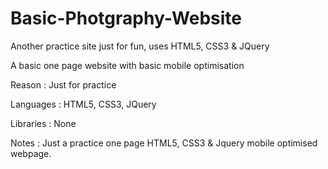 # Basic-Photgraphy-Website
Another practice site just for fun, uses HTML5, CSS3 &amp; JQuery

A basic one page website with basic mobile optimisation

Reason : Just for practice

Languages : HTML5, CSS3, JQuery

Libraries : None

Notes : Just a practice one page HTML5, CSS3 & Jquery mobile optimised webpage.
